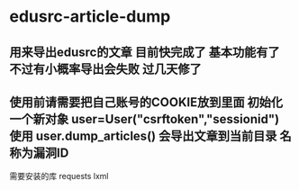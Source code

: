 # edusrc-article-dump
用来导出edusrc的文章
目前快完成了 基本功能有了 不过有小概率导出会失败 过几天修了 
-------------------------------------------------------------
使用前请需要把自己账号的COOKIE放到里面
初始化一个新对象
user=User("csrftoken","sessionid")
使用
user.dump_articles()
会导出文章到当前目录 名称为漏洞ID
---------------------
需要安装的库
requests   lxml
